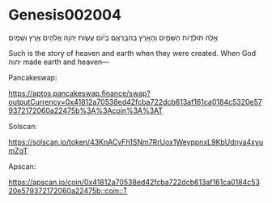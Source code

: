 # Genesis002004
אֵ֣לֶּה תוֹלְד֧וֹת הַשָּׁמַ֛יִם וְהָאָ֖רֶץ בְּהִבָּֽרְאָ֑ם בְּי֗וֹם עֲשׂ֛וֹת יְהֹוָ֥ה אֱלֹהִ֖ים אֶ֥רֶץ וְשָׁמָֽיִם׃ 

Such is the story of heaven and earth when they were created. When God יהוה made earth and heaven—

Pancakeswap:

https://aptos.pancakeswap.finance/swap?outputCurrency=0x41812a70538ed42fcba722dcb613af161ca0184c5320e579372172060a22475b%3A%3Acoin%3A%3AT

Solscan:

https://solscan.io/token/43KnACvFh1SNm7RrUox1WeyppnxL9KbUdnya4xyumZgT

Apscan:

https://apscan.io/coin/0x41812a70538ed42fcba722dcb613af161ca0184c5320e579372172060a22475b::coin::T
